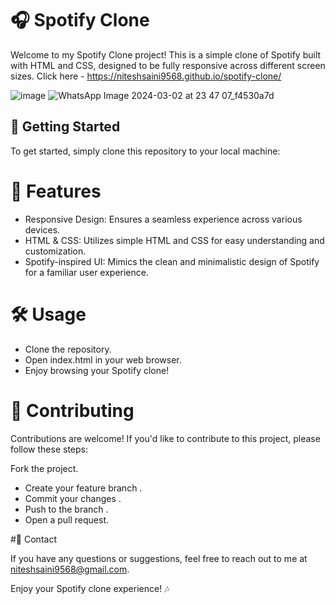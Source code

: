 # 🎧 Spotify Clone

Welcome to my Spotify Clone project! This is a simple clone of Spotify built with HTML and CSS, designed to be fully responsive across different screen sizes.
Click here - https://niteshsaini9568.github.io/spotify-clone/

![image](https://github.com/niteshsaini9568/spotify-clone/assets/139841989/3898198e-a63b-4e30-9625-ffbc7e9db746)
![WhatsApp Image 2024-03-02 at 23 47 07_f4530a7d](https://github.com/niteshsaini9568/spotify-clone/assets/139841989/cd8b6a39-1b1d-407b-9011-7504cfab931e)

## 🚀 Getting Started



To get started, simply clone this repository to your local machine:
# 🎨 Features

* Responsive Design: Ensures a seamless experience across various devices.
* HTML & CSS: Utilizes simple HTML and CSS for easy understanding and customization.
* Spotify-inspired UI: Mimics the clean and minimalistic design of Spotify for a familiar user experience.
  
# 🛠️ Usage

* Clone the repository.
* Open index.html in your web browser.
* Enjoy browsing your Spotify clone!
  
# 🤝 Contributing

Contributions are welcome! If you'd like to contribute to this project, please follow these steps:

Fork the project.

* Create your feature branch .
* Commit your changes .
* Push to the branch .
* Open a pull request.

#📧 Contact

If you have any questions or suggestions, feel free to reach out to me at niteshsaini9568@gmail.com.

Enjoy your Spotify clone experience! 🎶
